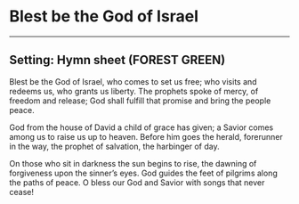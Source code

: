 # Blest be the God of Israel

***

## Setting: Hymn sheet (FOREST GREEN)

Blest be the God of Israel,
who comes to set us free;
who visits and redeems us,
who grants us liberty.
The prophets spoke of mercy,
of freedom and release;
God shall fulfill that promise
and bring the people peace.

God from the house of David
a child of grace has given;
a Savior comes among us
to raise us up to heaven.
Before him goes the herald,
forerunner in the way,
the prophet of salvation,
the harbinger of day.

On those who sit in darkness
the sun begins to rise,
the dawning of forgiveness
upon the sinner’s eyes.
God guides the feet of pilgrims
along the paths of peace.
O bless our God and Savior
with songs that never cease!